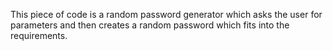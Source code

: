 This piece of code is a random password generator which asks the user for parameters and then creates a random password which fits into the requirements.
